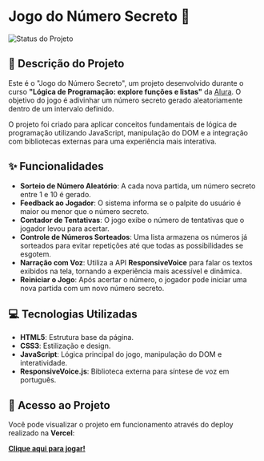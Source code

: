 # Jogo do Número Secreto 🔮

![Status do Projeto](https://img.shields.io/badge/status-concluído-brightgreen)

## 📝 Descrição do Projeto

Este é o "Jogo do Número Secreto", um projeto desenvolvido durante o curso **"Lógica de Programação: explore funções e listas"** da [Alura](https://www.alura.com.br/). O objetivo do jogo é adivinhar um número secreto gerado aleatoriamente dentro de um intervalo definido.

O projeto foi criado para aplicar conceitos fundamentais de lógica de programação utilizando JavaScript, manipulação do DOM e a integração com bibliotecas externas para uma experiência mais interativa.

## ✨ Funcionalidades

-   **Sorteio de Número Aleatório**: A cada nova partida, um número secreto entre 1 e 10 é gerado.
-   **Feedback ao Jogador**: O sistema informa se o palpite do usuário é maior ou menor que o número secreto.
-   **Contador de Tentativas**: O jogo exibe o número de tentativas que o jogador levou para acertar.
-   **Controle de Números Sorteados**: Uma lista armazena os números já sorteados para evitar repetições até que todas as possibilidades se esgotem.
-   **Narração com Voz**: Utiliza a API **ResponsiveVoice** para falar os textos exibidos na tela, tornando a experiência mais acessível e dinâmica.
-   **Reiniciar o Jogo**: Após acertar o número, o jogador pode iniciar uma nova partida com um novo número secreto.

## 💻 Tecnologias Utilizadas

-   **HTML5**: Estrutura base da página.
-   **CSS3**: Estilização e design.
-   **JavaScript**: Lógica principal do jogo, manipulação do DOM e interatividade.
-   **ResponsiveVoice.js**: Biblioteca externa para síntese de voz em português.

## 🚀 Acesso ao Projeto

Você pode visualizar o projeto em funcionamento através do deploy realizado na **Vercel**:

**[Clique aqui para jogar!](https://game-kappa-liard.vercel.app/)**

<br>
